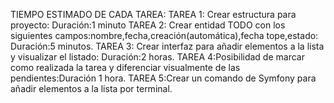 TIEMPO ESTIMADO DE CADA TAREA:
TAREA 1: Crear estructura para proyecto: Duración:1 minuto
TAREA 2: Crear entidad TODO con los siguientes campos:nombre,fecha,creación(automática),fecha tope,estado: Duración:5 minutos.
TAREA 3: Crear interfaz para añadir elementos a la lista y visualizar el listado: Duración:2 horas.
TAREA 4:Posibilidad de marcar como realizada la tarea y diferenciar visualmente de las pendientes:Duración 1 hora.
TAREA 5:Crear un comando de Symfony para añadir elementos a la lista por terminal.
